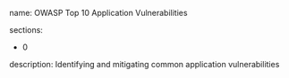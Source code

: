 name: OWASP Top 10 Application Vulnerabilities

sections:
  - 0
 
description: Identifying and mitigating common application vulnerabilities